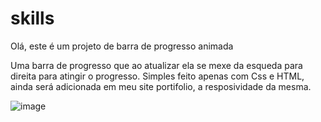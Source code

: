 # skills
Olá, este é um projeto de barra de progresso animada

Uma barra de progresso que ao atualizar ela se mexe da esqueda para direita para atingir o progresso.
Simples feito apenas com Css e HTML, ainda será adicionada em meu site portifolio, a resposividade da mesma.

![image](https://github.com/matheus2997/exercicios/assets/127162613/854b3b62-684d-46ac-90dd-e8b0f40e4a30)
